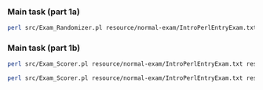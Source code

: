 ### Main task (part 1a)

```bash
perl src/Exam_Randomizer.pl resource/normal-exam/IntroPerlEntryExam.txt
```

### Main task (part 1b)

```bash
perl src/Exam_Scorer.pl resource/normal-exam/IntroPerlEntryExam.txt resource/normal-exam/Arnold_Jenny.txt
```

```bash
perl src/Exam_Scorer.pl resource/normal-exam/IntroPerlEntryExam.txt resource/normal-exam/Walter_*.txt
```